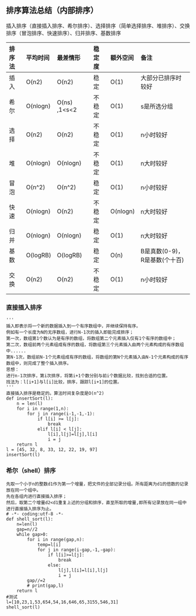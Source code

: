 ## 排序算法总结（内部排序）

插入排序（直接插入排序、希尔排序）、选择排序（简单选择排序、堆排序）、交换排序（冒泡排序、快速排序）、归并排序、基数排序


|排序法| 平均时间 | 最差情形 | 稳定度 | 额外空间 |备注                       |
|:---  |  :---  |  :---    | :---  |  :---    |:---                       |
|插入  | O(n2)   |	 O(n2) |	稳定	 |O(1)	  |大部分已排序时较好           |
|希尔  |O(nlogn) |	O(ns) ,1<s<2|	不稳定|O(1) |s是所选分组                 |
|选择  | O(n2)	 | O(n2)   |	不稳定	|O(1)	   |n小时较好                   |
|堆    |	O(nlogn)|	O(nlogn)|不稳定	 |O(1)    |n大时较好                   |
|冒泡  |  O(n^2) |  O(n^2) |稳定     | O(1)   |n小时较好                   |
|快速	 |O(nlogn) |	O(n2)	 |不稳定   |O(nlogn)|n大时较好                   |
|归并	 |O(nlogn) |O(nlogn) |稳定     |	O(1)	|n大时较好                   |
|基数  |O(logRB) |O(logRB) |稳定	   |O(n)	  |B是真数(0-9)，R是基数(个十百)|
|交换	 |O(n2)    |O(n2) 	 |不稳定	  |O(1)    |	n小时较好                 |


### 直接插入排序
```
'''
插入即表示将一个新的数据插入到一个有序数组中，并继续保持有序。
例如有一个长度为N的无序数组，进行N-1次的插入即能完成排序；
第一次，数组第1个数认为是有序的数组，将数组第二个元素插入仅有1个有序的数组中；
第二次，数组前两个元素组成有序的数组，将数组第三个元素插入由两个元素构成的有序数组中......
第N-1次，数组前N-1个元素组成有序的数组，将数组的第N个元素插入由N-1个元素构成的有序数组中，则完成了整个插入排序。
思想：
进行n-1次排序，第i次排序，将第i+1个数分别与前i个数据比较，找到合适的位置。
找法为：l[i+1]与l[i]比较，排序，跟踪l[i+1]的位置。
'''
直接插入排序是稳定的。算法时间复杂度是O(n^2)
def insertSort(l):
    n = len(l)
    for i in range(1,n):
        for j in range(i-1,-1,-1):
            if l[i] >= l[j]:
                break
            elif l[i] < l[j]:
                l[i],l[j]=l[j],l[i]
                i = j
    return l
l = [45, 32, 8, 33, 12, 22, 19, 97]
insertSort(l)
```

### 希尔（shell）排序

```
先取一个小于n的整数d1作为第一个增量，把文件的全部记录分组。所有距离为d1的倍数的记录放在同一个组中。
先在各组内进行直接插入排序；
然后，取第二个增量d2<d1重复上述的分组和排序，直至所取的增量,即所有记录放在同一组中进行直接插入排序为止。
# -*- coding:utf-8 -*-
def shell_sort(l):
    n=len(l)
    gap=n//2
    while gap>0:
        for i in range(gap,n):
            temp=l[i]
            for j in range(i-gap,-1,-gap):
                if l[i]>=l[j]:
                    break
                else:
                    l[j],l[i]=l[i],l[j]
                    i = j
        gap//=2
        # print(gap,l)
    return l
#测试
l=[10,23,1,53,654,54,16,646,65,3155,546,31]
shell_sort(l)
```
